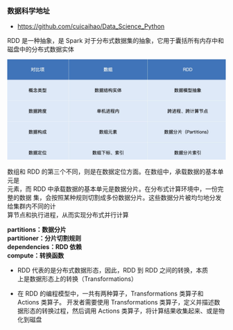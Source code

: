 ### 数据科学地址

- https://github.com/cuicaihao/Data_Science_Python

RDD 是一种抽象，是 Spark 对于分布式数据集的抽象，它用于囊括所有内存中和磁盘中的分布式数据实体

![](../..//assets\2022-01-22-19-49-04-image.png)

数组和 RDD 的第三个不同，则是在数据定位方面。在数组中，承载数据的基本单元是  
元素，而 RDD 中承载数据的基本单元是数据分片。在分布式计算环境中，一份完整的数据  集，会按照某种规则切割成多份数据分片。这些数据分片被均匀地分发给集群内不同的计  
算节点和执行进程，从而实现分布式并行计算

**partitions：数据分片  
partitioner：分片切割规则  
dependencies：RDD 依赖  
compute：转换函数**

- RDD 代表的是分布式数据形态，因此，RDD 到 RDD 之间的转换，本质  
  上是数据形态上的转换（Transformations）

- 在 RDD 的编程模型中，一共有两种算子，Transformations 类算子和 Actions 类算子。  开发者需要使用 Transformations 类算子，定义并描述数据形态的转换过程，然后调用  Actions 类算子，将计算结果收集起来、或是物化到磁盘
